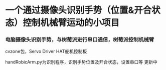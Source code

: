 # 一个通过摄像头识别手势（位置&开合状态）控制机械臂运动的小项目
### 电脑摄像头识别手势，与树莓派进行串口通信，树莓派控制机械臂

cvzone包，Servo Driver HAT舵机控制板

handRobicArm.py为识别程序，识别手势位置及开合状态，设置串口等
更新中
